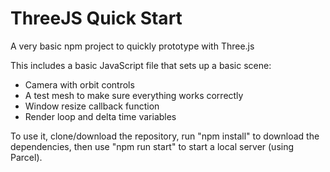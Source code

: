 # ThreeJS Quick Start
 A very basic npm project to quickly prototype with Three.js

 This includes a basic JavaScript file that sets up a basic scene:
 - Camera with orbit controls
 - A test mesh to make sure everything works correctly
 - Window resize callback function
 - Render loop and delta time variables

 To use it, clone/download the repository, run "npm install" to download the dependencies, then use "npm run start" to start a local server (using Parcel).
